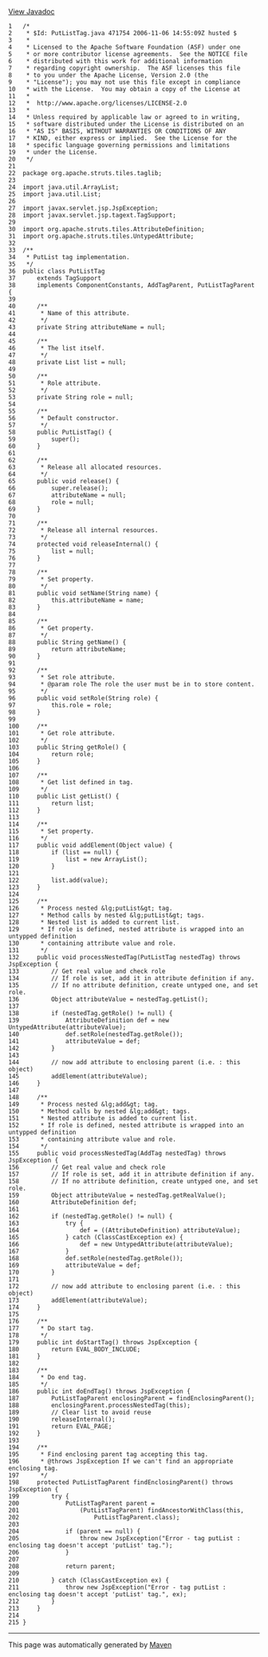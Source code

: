 [View Javadoc](../../../../../../apidocs/org/apache/struts/tiles/taglib/PutListTag.html.md)


    1   /*
    2    * $Id: PutListTag.java 471754 2006-11-06 14:55:09Z husted $
    3    *
    4    * Licensed to the Apache Software Foundation (ASF) under one
    5    * or more contributor license agreements.  See the NOTICE file
    6    * distributed with this work for additional information
    7    * regarding copyright ownership.  The ASF licenses this file
    8    * to you under the Apache License, Version 2.0 (the
    9    * "License"); you may not use this file except in compliance
    10   * with the License.  You may obtain a copy of the License at
    11   *
    12   *  http://www.apache.org/licenses/LICENSE-2.0
    13   *
    14   * Unless required by applicable law or agreed to in writing,
    15   * software distributed under the License is distributed on an
    16   * "AS IS" BASIS, WITHOUT WARRANTIES OR CONDITIONS OF ANY
    17   * KIND, either express or implied.  See the License for the
    18   * specific language governing permissions and limitations
    19   * under the License.
    20   */
    21  
    22  package org.apache.struts.tiles.taglib;
    23  
    24  import java.util.ArrayList;
    25  import java.util.List;
    26  
    27  import javax.servlet.jsp.JspException;
    28  import javax.servlet.jsp.tagext.TagSupport;
    29  
    30  import org.apache.struts.tiles.AttributeDefinition;
    31  import org.apache.struts.tiles.UntypedAttribute;
    32  
    33  /**
    34   * PutList tag implementation.
    35   */
    36  public class PutListTag
    37      extends TagSupport
    38      implements ComponentConstants, AddTagParent, PutListTagParent {
    39  
    40      /**
    41       * Name of this attribute.
    42       */
    43      private String attributeName = null;
    44  
    45      /**
    46       * The list itself.
    47       */
    48      private List list = null;
    49  
    50      /**
    51       * Role attribute.
    52       */
    53      private String role = null;
    54  
    55      /**
    56       * Default constructor.
    57       */
    58      public PutListTag() {
    59          super();
    60      }
    61  
    62      /**
    63       * Release all allocated resources.
    64       */
    65      public void release() {
    66          super.release();
    67          attributeName = null;
    68          role = null;
    69      }
    70  
    71      /**
    72       * Release all internal resources.
    73       */
    74      protected void releaseInternal() {
    75          list = null;
    76      }
    77  
    78      /**
    79       * Set property.
    80       */
    81      public void setName(String name) {
    82          this.attributeName = name;
    83      }
    84  
    85      /**
    86       * Get property.
    87       */
    88      public String getName() {
    89          return attributeName;
    90      }
    91  
    92      /**
    93       * Set role attribute.
    94       * @param role The role the user must be in to store content.
    95       */
    96      public void setRole(String role) {
    97          this.role = role;
    98      }
    99  
    100     /**
    101      * Get role attribute.
    102      */
    103     public String getRole() {
    104         return role;
    105     }
    106 
    107     /**
    108      * Get list defined in tag.
    109      */
    110     public List getList() {
    111         return list;
    112     }
    113 
    114     /**
    115      * Set property.
    116      */
    117     public void addElement(Object value) {
    118         if (list == null) {
    119             list = new ArrayList();
    120         }
    121 
    122         list.add(value);
    123     }
    124 
    125     /**
    126      * Process nested &lg;putList&gt; tag.
    127      * Method calls by nested &lg;putList&gt; tags.
    128      * Nested list is added to current list.
    129      * If role is defined, nested attribute is wrapped into an untypped definition
    130      * containing attribute value and role.
    131      */
    132     public void processNestedTag(PutListTag nestedTag) throws JspException {
    133         // Get real value and check role
    134         // If role is set, add it in attribute definition if any.
    135         // If no attribute definition, create untyped one, and set role.
    136         Object attributeValue = nestedTag.getList();
    137 
    138         if (nestedTag.getRole() != null) {
    139             AttributeDefinition def = new UntypedAttribute(attributeValue);
    140             def.setRole(nestedTag.getRole());
    141             attributeValue = def;
    142         }
    143 
    144         // now add attribute to enclosing parent (i.e. : this object)
    145         addElement(attributeValue);
    146     }
    147 
    148     /**
    149      * Process nested &lg;add&gt; tag.
    150      * Method calls by nested &lg;add&gt; tags.
    151      * Nested attribute is added to current list.
    152      * If role is defined, nested attribute is wrapped into an untypped definition
    153      * containing attribute value and role.
    154      */
    155     public void processNestedTag(AddTag nestedTag) throws JspException {
    156         // Get real value and check role
    157         // If role is set, add it in attribute definition if any.
    158         // If no attribute definition, create untyped one, and set role.
    159         Object attributeValue = nestedTag.getRealValue();
    160         AttributeDefinition def;
    161 
    162         if (nestedTag.getRole() != null) {
    163             try {
    164                 def = ((AttributeDefinition) attributeValue);
    165             } catch (ClassCastException ex) {
    166                 def = new UntypedAttribute(attributeValue);
    167             }
    168             def.setRole(nestedTag.getRole());
    169             attributeValue = def;
    170         }
    171 
    172         // now add attribute to enclosing parent (i.e. : this object)
    173         addElement(attributeValue);
    174     }
    175 
    176     /**
    177      * Do start tag.
    178      */
    179     public int doStartTag() throws JspException {
    180         return EVAL_BODY_INCLUDE;
    181     }
    182 
    183     /**
    184      * Do end tag.
    185      */
    186     public int doEndTag() throws JspException {
    187         PutListTagParent enclosingParent = findEnclosingParent();
    188         enclosingParent.processNestedTag(this);
    189         // Clear list to avoid reuse
    190         releaseInternal();
    191         return EVAL_PAGE;
    192     }
    193 
    194     /**
    195      * Find enclosing parent tag accepting this tag.
    196      * @throws JspException If we can't find an appropriate enclosing tag.
    197      */
    198     protected PutListTagParent findEnclosingParent() throws JspException {
    199         try {
    200             PutListTagParent parent =
    201                 (PutListTagParent) findAncestorWithClass(this,
    202                     PutListTagParent.class);
    203 
    204             if (parent == null) {
    205                 throw new JspException("Error - tag putList : enclosing tag doesn't accept 'putList' tag.");
    206             }
    207 
    208             return parent;
    209 
    210         } catch (ClassCastException ex) {
    211             throw new JspException("Error - tag putList : enclosing tag doesn't accept 'putList' tag.", ex);
    212         }
    213     }
    214 
    215 }

------------------------------------------------------------------------

This page was automatically generated by [Maven](http://maven.apache.org/)
